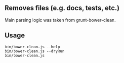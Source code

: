 ## Removes files (e.g. docs, tests, etc.)

Main parsing logic was taken from grunt-bower-clean.

## Usage

```
bin/bower-clean.js --help
bin/bower-clean.js --dryRun
bin/bower-clean.js
```
